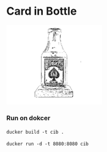 # Card in Bottle

<img src="https://github.com/QuadJust/card-in-bottle/blob/master/Card-in-Bottle.png?branch=master" width="250px"/>

### Run on dokcer

```ducker build -t cib .```

```ducker run -d -t 8080:8080 cib```
